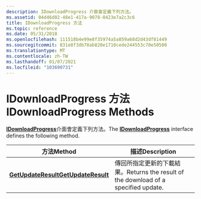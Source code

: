 ```yaml
---
description: IDownloadProgress 介面會定義下列方法。
ms.assetid: 04d46d02-48e1-417a-9078-0423e7a2c3c6
title: IDownloadProgress 方法
ms.topic: reference
ms.date: 05/31/2018
ms.openlocfilehash: 111518b4e99e8f35974a5a859a68d2d43df81449
ms.sourcegitcommit: 831e8f3db78ab820e1710cede244553c70e50500
ms.translationtype: MT
ms.contentlocale: zh-TW
ms.lasthandoff: 01/07/2021
ms.locfileid: "103690731"
---
```

# <a name="idownloadprogress-methods"></a><span data-ttu-id="5dfff-103">IDownloadProgress 方法</span><span class="sxs-lookup"><span data-stu-id="5dfff-103">IDownloadProgress Methods</span></span>

<span data-ttu-id="5dfff-104">[**IDownloadProgress**](/windows/desktop/api/Wuapi/nn-wuapi-idownloadprogress)介面會定義下列方法。</span><span class="sxs-lookup"><span data-stu-id="5dfff-104">The [**IDownloadProgress**](/windows/desktop/api/Wuapi/nn-wuapi-idownloadprogress) interface defines the following method.</span></span>



| <span data-ttu-id="5dfff-105">方法</span><span class="sxs-lookup"><span data-stu-id="5dfff-105">Method</span></span>                                                       | <span data-ttu-id="5dfff-106">描述</span><span class="sxs-lookup"><span data-stu-id="5dfff-106">Description</span></span>                                               |
|--------------------------------------------------------------|-----------------------------------------------------------|
| [<span data-ttu-id="5dfff-107">**GetUpdateResult**</span><span class="sxs-lookup"><span data-stu-id="5dfff-107">**GetUpdateResult**</span></span>](/windows/desktop/api/Wuapi/nf-wuapi-idownloadprogress-getupdateresult) | <span data-ttu-id="5dfff-108">傳回所指定更新的下載結果。</span><span class="sxs-lookup"><span data-stu-id="5dfff-108">Returns the result of the download of a specified update.</span></span> |



 

 

 



